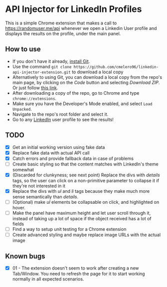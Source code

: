 # API Injector for LinkedIn Profiles

This is a simple Chrome extension that makes a call to https://randomuser.me/api whenever we open a Linkedin User profile and displays the results on the profile, under the main panel.

## How to use

- If you don't have it already, [install Git](https://github.com/git-guides/install-git).
- Use the command `git clone https://github.com/cmelero96/linkedin-api-injector-extension.git` to download a local copy
- Alternatively to using Git, you can download a local copy from the repo's main page, by clicking on the _Code_ button and selecting _Download ZIP_. Or just follow [this link](https://github.com/cmelero96/linkedin-api-injector-extension/archive/refs/heads/develop.zip).
- After downloading a copy of the repo, go to Chrome and type `chrome://extensions`.
- Make sure you have the Developer's Mode enabled, and select `Load Unpacked`.
- Navigate to the repo's root folder and select it.
- Go to any [LinkedIn](https://www.linkedin.com/) user profile to see the results!

## TODO

- [x] Get an initial working version using fake data
- [x] Replace fake data with actual API call
- [x] Catch errors and provide fallback data in case of problems
- [ ] Create basic styling so that the content matches with LinkedIn's theme somewhat
- [x] (Discarded for clunkyness; see next point) Replace the divs with _details_ tags, so the user can click on a non-primitive parameter to collapse it if they're not interested in it
- [x] Replace the divs with _ul_ and _li_ tags because they make much more sense semantically than _details_.
- [ ] (Optional) make _ul_ elements be collapsable on click, and highlighted on hover.
- [ ] Make the panel have maximum height and let user scroll through it, instead of taking up a lot of space if the object received has a lot of fields
- [ ] Find a way to setup unit testing for a Chrome extension
- [ ] Create advanced styling and maybe replace image URLs with the actual image

## Known bugs

- [x] 01 - The extension doesn't seem to work after creating a new Tab/Window. You need to refresh the page for it to start working normally in all expected scenarios.
